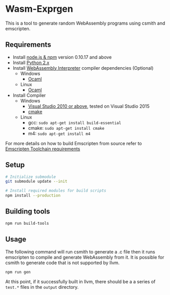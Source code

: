 # Wasm-Exprgen

This is a tool to generate random WebAssembly programs using csmith and emscripten.

## Requirements

- Install [node.js & npm](https://nodejs.org/en/) version 0.10.17 and above
- Install [Python 2.x](https://www.python.org/download/releases/2.7/)
- Install [WebAssembly Interpreter](https://github.com/WebAssembly/spec/tree/master/interpreter#building) compiler dependencies (Optional)
  - Windows
    - [Ocaml](https://protz.github.io/ocaml-installer/)
  - Linux
    - [Ocaml](https://wasm.storage.googleapis.com/ocaml-4.02.2.tar.gz)
- Install Compiler
  - Windows
    - [Visual Studio 2010 or above](https://www.visualstudio.com/), tested on Visual Studio 2015
    - [cmake](https://cmake.org/download/)
  - Linux
    - gcc: `sudo apt-get install build-essential`
    - cmake: `sudo apt-get install cmake`
    - m4: `sudo apt-get install m4`

For more details on how to build Emscripten from source refer to [Emscripten Toolchain requirements](http://kripken.github.io/emscripten-site/docs/building_from_source/toolchain_what_is_needed.html)

## Setup

```bash
# Initialize submodule
git submodule update --init

# Install required modules for build scripts
npm install --production
```

## Building tools

```bash
npm run build-tools
```

## Usage

The following command will run csmith to generate a .c file then it runs emscripten to compile and generate WebAssembly from it.
It is possible for csmith to generate code that is not supported by llvm.

```bash
npm run gen
```

At this point, if it successfully built in llvm, there should be a a series of `test.*` files in the `output` directory.
